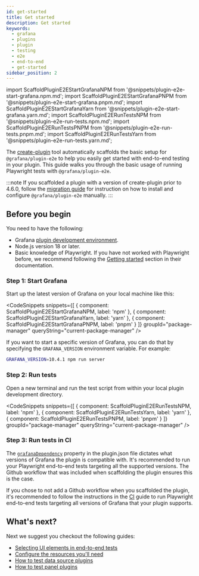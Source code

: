 ```yaml
---
id: get-started
title: Get started
description: Get started
keywords:
  - grafana
  - plugins
  - plugin
  - testing
  - e2e
  - end-to-end
  - get-started
sidebar_position: 2
---
```


import ScaffoldPluginE2EStartGrafanaNPM from '@snippets/plugin-e2e-start-grafana.npm.md';
import ScaffoldPluginE2EStartGrafanaPNPM from '@snippets/plugin-e2e-start-grafana.pnpm.md';
import ScaffoldPluginE2EStartGrafanaYarn from '@snippets/plugin-e2e-start-grafana.yarn.md';
import ScaffoldPluginE2ERunTestsNPM from '@snippets/plugin-e2e-run-tests.npm.md';
import ScaffoldPluginE2ERunTestsPNPM from '@snippets/plugin-e2e-run-tests.pnpm.md';
import ScaffoldPluginE2ERunTestsYarn from '@snippets/plugin-e2e-run-tests.yarn.md';

The [create-plugin](https://www.npmjs.com/package/@grafana/create-plugin?activeTab=readme) tool automatically scaffolds the basic setup for `@grafana/plugin-e2e` to help you easily get started with end-to-end testing in your plugin. This guide walks you through the basic usage of running Playwright tests with `@grafana/plugin-e2e`.

:::note
If you scaffolded a plugin with a version of create-plugin prior to 4.6.0, follow the [migration guide](./migrate-from-grafana-e2e.md) for instruction on how to install and configure `@grafana/plugin-e2e` manually.
:::

## Before you begin

You need to have the following:

- Grafana [plugin development environment](https://grafana.com/developers/plugin-tools/get-started/set-up-development-environment).
- Node.js version 18 or later.
- Basic knowledge of Playwright. If you have not worked with Playwright before, we recommend following the [Getting started](https://playwright.dev/docs/intro) section in their documentation.

### Step 1: Start Grafana

Start up the latest version of Grafana on your local machine like this:

<CodeSnippets
snippets={[
{ component: ScaffoldPluginE2EStartGrafanaNPM, label: 'npm' },
{ component: ScaffoldPluginE2EStartGrafanaYarn, label: 'yarn' },
{ component: ScaffoldPluginE2EStartGrafanaPNPM, label: 'pnpm' }
]}
groupId="package-manager"
queryString="current-package-manager"
/>

If you want to start a specific version of Grafana, you can do that by specifying the `GRAFANA_VERSION` environment variable. For example:

```bash
GRAFANA_VERSION=10.4.1 npm run server
```

### Step 2: Run tests

Open a new terminal and run the test script from within your local plugin development directory.

<CodeSnippets
snippets={[
{ component: ScaffoldPluginE2ERunTestsNPM, label: 'npm' },
{ component: ScaffoldPluginE2ERunTestsYarn, label: 'yarn' },
{ component: ScaffoldPluginE2ERunTestsPNPM, label: 'pnpm' }
]}
groupId="package-manager"
queryString="current-package-manager"
/>

### Step 3: Run tests in CI

The [`grafanaDependency`](../metadata.md#properties-1) property in the plugin.json file dictates what versions of Grafana the plugin is compatible with. It's recommended to run your Playwright end-to-end tests targeting all the supported versions. The Github workflow that was included when scaffolding the plugin ensures this is the case.

If you chose to not add a Github workflow when you scaffolded the plugin, it's recommended to follow the instructions in the [CI](./ci.md) guide to run Playwright end-to-end tests targeting all versions of Grafana that your plugin supports.

## What's next?

Next we suggest you checkout the following guides:

- [Selecting UI elements in end-to-end tests](./selecting-ui-elements.md)
- [Configure the resources you'll need](./setup-resources.md)
- [How to test data source plugins](./test-a-data-source-plugin/index.md)
- [How to test panel plugins](./test-a-panel-plugin.md)
